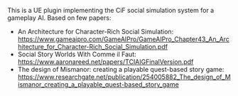 This is a UE plugin implementing the CiF social simulation system for a gameplay AI. 
Based on few papers:
- An Architecture for Character-Rich Social Simulation: https://www.gameaipro.com/GameAIPro/GameAIPro_Chapter43_An_Architecture_for_Character-Rich_Social_Simulation.pdf
- Social Story Worlds With Comme il Faut: https://www.aaronareed.net/papers/TCIAIGFinalVersion.pdf
- The design of Mismanor: creating a playable quest-based story game: https://www.researchgate.net/publication/254005882_The_design_of_Mismanor_creating_a_playable_quest-based_story_game 
